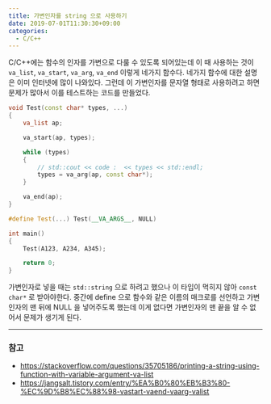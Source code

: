 ```yaml
---
title: 가변인자를 string 으로 사용하기
date: 2019-07-01T11:30:30+09:00
categories:
  - C/C++
---
```

C/C++에는 함수의 인자를 가변으로 다룰 수 있도록 되어있는데 이 때 사용하는 것이 `va_list`, `va_start`, `va_arg`, `va_end` 이렇게 네가지 함수다. 네가지 함수에 대한 설명은 이미 인터넷에 많이 나와있다. 그런데 이 가변인자를 문자열 형태로 사용하려고 하면 문제가 많아서 이를 테스트하는 코드를 만들었다.

```cpp
void Test(const char* types, ...)
{
    va_list ap;

    va_start(ap, types);

    while (types)
    {
        // std::cout << code :  << types << std::endl;
        types = va_arg(ap, const char*);
    }

    va_end(ap);
}

#define Test(...) Test(__VA_ARGS__, NULL)

int main()
{
    Test(A123, A234, A345);

    return 0;
}
```

가변인자로 넣을 때는 `std::string` 으로 하려고 했으나 이 타입이 먹히지 않아 `const char*` 로 받아야한다. 중간에 define 으로 함수와 같은 이름의 매크로를 선언하고 가변인자의 맨 뒤에 NULL 을 넣어주도록 했는데 이게 없다면 가변인자의 맨 끝을 알 수 없어서 문제가 생기게 된다.

---

### 참고

  * <https://stackoverflow.com/questions/35705186/printing-a-string-using-function-with-variable-argument-va-list>
  * <https://jangsalt.tistory.com/entry/%EA%B0%80%EB%B3%80-%EC%9D%B8%EC%88%98-vastart-vaend-vaarg-valist>
